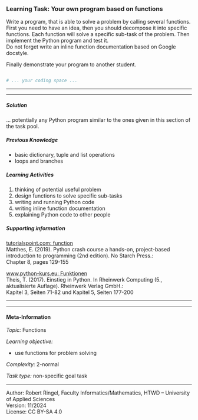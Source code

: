 ### Learning Task: Your own program based on functions

Write a program, that is able to solve a problem by calling several functions.  
First you need to have an idea, then you should decompose it into specific functions. Each function will solve a specific sub-task of the problem.
Then implement the Python program and test it.  
Do not forget write an inline function documentation based on Google docstyle.

Finally demonstrate your program to another student.

``` python

# ... your coding space ...


```

---------------------------------------
---------------------------------------

##### Solution

... potentially any Python program similar to the ones given in this section of the task pool.


##### Previous Knowledge

- basic dictionary, tuple and list operations
- loops and branches
  
##### Learning Activities

1) thinking of potential useful problem
2) design functions to solve specific sub-tasks
2) writing and running Python code
3) writing inline function documentation
4) explaining Python code to other people


##### Supporting information

[tutorialspoint.com: function](https://www.tutorialspoint.com/python/python_functions.htm)  
Matthes, E. (2019). Python crash course a hands-on, project-based introduction to programming (2nd edition). No Starch Press.:  
Chapter 8, pages 129-155  

[www.python-kurs.eu: Funktionen](https://www.python-kurs.eu/python3_funktionen.php)  
Theis, T. (2017). Einstieg in Python. In Rheinwerk Computing (5., aktualisierte Auflage). Rheinwerk Verlag GmbH.:   
Kapitel 3, Seiten 71-82 und Kapitel 5, Seiten 177-200

---------------------------------------
---------------------------------------
#### Meta-Information
*Topic:*  Functions 

*Learning objective:*  
- use functions for problem solving

[//]: # "learning objective: 2-function"
[//]: # "previous knowledge: 2-dictionary 2-list 2-loop 2-branch"

*Complexity:*  2-normal 

*Task type:*  non-specific goal task

----
Author: Robert Ringel, Faculty Informatics/Mathematics, HTWD – University of Applied Sciences  
Version: 11/2024            
License: CC BY-SA 4.0
